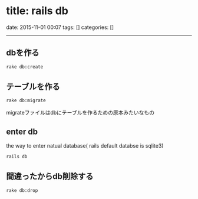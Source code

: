 title: rails db
==========
date: 2015-11-01 00:07
tags: []
categories: []
- - -

## dbを作る
```bash
rake db:create
```

## テーブルを作る
```bash
rake db:migrate
```
migrateファイルはdbにテーブルを作るための原本みたいなもの

## enter db
the way to enter natual database( rails default databse is sqlite3)
```bash
rails db
```

## 間違ったからdb削除する
```bash
rake db:drop
```
